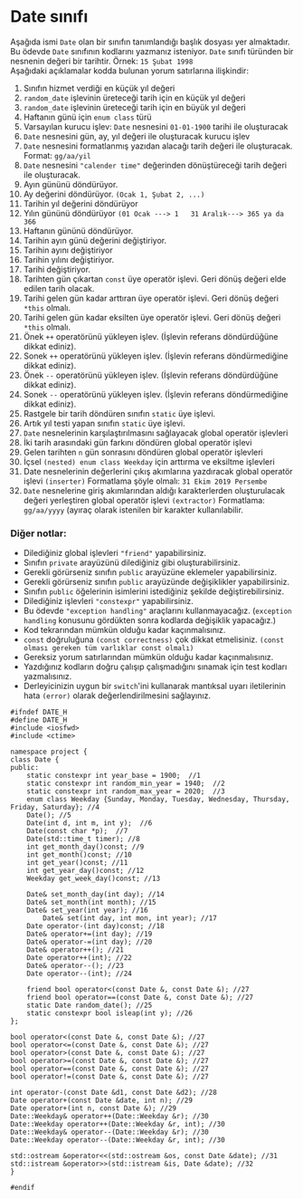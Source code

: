 # Date sınıfı

Aşağıda ismi `Date` olan bir sınıfın tanımlandığı başlık dosyası yer almaktadır. 
Bu ödevde `Date` sınıfının kodlarını yazmanız isteniyor.
`Date` sınıfı türünden bir nesnenin değeri bir tarihtir. Örnek: `15 Şubat 1998` <br>
Aşağıdaki açıklamalar kodda bulunan yorum satırlarına ilişkindir:

1. Sınıfın hizmet verdiği en küçük yıl değeri
2. `random_date` işlevinin üreteceği tarih için en küçük yıl değeri
3. `random_date` işlevinin üreteceği tarih için en büyük yıl değeri
4.  Haftanın günü için `enum class` türü
5. Varsayılan kurucu işlev: `Date` nesnesini `01-01-1900` tarihi ile oluşturacak
6. `Date` nesnesini gün, ay, yıl değeri ile oluşturacak kurucu işlev
7. `Date` nesnesini formatlanmış  yazıdan alacağı tarih değeri ile oluşturacak. Format: `gg/aa/yil`
8. `Date` nesnesini `"calender time"` değerinden dönüştüreceği tarih değeri ile oluşturacak.
9. Ayın gününü döndürüyor.
10. Ay değerini döndürüyor. `(Ocak 1, Şubat 2, ...)`
11. Tarihin yıl değerini döndürüyor
12. Yılın gününü döndürüyor `(01 Ocak ---> 1   31 Aralık---> 365 ya da 366`
13. Haftanın gününü döndürüyor.
14. Tarihin ayın günü değerini değiştiriyor.
15. Tarihin ayını değiştiriyor
16. Tarihin yılını değiştiriyor.
17. Tarihi değiştiriyor.
18. Tarihten gün çıkartan `const` üye operatör işlevi. Geri dönüş değeri elde edilen tarih olacak.
19. Tarihi gelen gün kadar arttıran üye operatör işlevi. Geri dönüş değeri `*this` olmalı.
20. Tarihi gelen gün kadar eksilten üye operatör işlevi. Geri dönüş değeri `*this` olmalı.
21. Önek `++` operatörünü yükleyen işlev. (İşlevin referans döndürdüğüne dikkat ediniz). 
22. Sonek `++` operatörünü yükleyen işlev. (İşlevin referans döndürmediğine dikkat ediniz). 
23. Önek `--` operatörünü yükleyen işlev. (İşlevin referans döndürdüğüne dikkat ediniz). 
24. Sonek `--` operatörünü yükleyen işlev. (İşlevin referans döndürmediğine dikkat ediniz). 
25. Rastgele bir tarih döndüren sınıfın `static` üye işlevi.
26. Artık yıl testi yapan sınıfın `static` üye işlevi.
27. `Date` nesnelerinin karşılaştırılmasını sağlayacak global operatör işlevleri
28. İki tarih arasındaki gün farkını döndüren global operatör işlevi
29. Gelen tarihten `n` gün sonrasını döndüren global operatör işlevleri
30. İçsel `(nested) enum class Weekday` için arttırma ve eksiltme işlevleri
31. Date nesnelerinin değerlerini çıkış akımlarına yazdıracak global operatör işlevi `(inserter)`
Formatlama şöyle olmalı:  `31 Ekim 2019 Persembe`
32. `Date` nesnelerine giriş akımlarından aldığı karakterlerden oluşturulacak değeri yerleştiren global operatör işlevi `(extractor)`
Formatlama: `gg/aa/yyyy` (ayıraç olarak istenilen bir karakter kullanılabilir.

### Diğer notlar:
* Dilediğiniz global işlevleri `"friend"` yapabilirsiniz.
* Sınıfın `private` arayüzünü dilediğiniz gibi oluşturabilirsiniz.
* Gerekli görürseniz sınıfın `public` arayüzüne eklemeler yapabilirsiniz.
* Gerekli görürseniz sınıfın `public` arayüzünde değişiklikler yapabilirsiniz.
* Sınıfın `public` öğelerinin isimlerini istediğiniz şekilde değiştirebilirsiniz.
* Dilediğiniz işlevleri `"constexpr"` yapabilirsiniz.
* Bu ödevde `"exception handling"` araçlarını kullanmayacağız. (`exception handling` konusunu gördükten sonra kodlarda değişiklik yapacağız.)
* Kod tekrarından mümkün olduğu kadar kaçınmalısınız.
* `const` doğruluğuna `(const correctness)` çok dikkat etmelisiniz. `(const olması gereken tüm varlıklar const olmalı)`
* Gereksiz yorum satırlarından mümkün olduğu kadar kaçınmalısınız.
* Yazdığınız kodların doğru çalışıp çalışmadığını sınamak için test kodları yazmalısınız.
* Derleyicinizin uygun bir `switch`'ini kullanarak mantıksal uyarı iletilerinin hata `(error)` olarak değerlendirilmesini sağlayınız.


```
#ifndef DATE_H
#define DATE_H
#include <iosfwd>
#include <ctime>

namespace project {
class Date {
public:
	static constexpr int year_base = 1900;  //1
	static constexpr int random_min_year = 1940;  //2
	static constexpr int random_max_year = 2020;  //3
	enum class Weekday {Sunday, Monday, Tuesday, Wednesday, Thursday, Friday, Saturday}; //4
	Date(); //5 
	Date(int d, int m, int y);  //6
	Date(const char *p);  //7
	Date(std::time_t timer); //8
	int get_month_day()const; //9
	int get_month()const; //10
	int get_year()const; //11
	int get_year_day()const; //12
	Weekday get_week_day()const; //13

	Date& set_month_day(int day); //14
	Date& set_month(int month); //15
	Date& set_year(int year); //16
        Date& set(int day, int mon, int year); //17
	Date operator-(int day)const; //18
	Date& operator+=(int day); //19
	Date& operator-=(int day); //20
	Date& operator++(); //21
	Date operator++(int); //22
	Date& operator--(); //23
	Date operator--(int); //24
	
	friend bool operator<(const Date &, const Date &); //27
	friend bool operator==(const Date &, const Date &); //27
	static Date random_date(); //25
	static constexpr bool isleap(int y); //26
};

bool operator<(const Date &, const Date &); //27
bool operator<=(const Date &, const Date &); //27
bool operator>(const Date &, const Date &); //27
bool operator>=(const Date &, const Date &); //27
bool operator==(const Date &, const Date &); //27
bool operator!=(const Date &, const Date &); //27

int operator-(const Date &d1, const Date &d2); //28
Date operator+(const Date &date, int n); //29
Date operator+(int n, const Date &); //29
Date::Weekday& operator++(Date::Weekday &r); //30
Date::Weekday operator++(Date::Weekday &r, int); //30
Date::Weekday& operator--(Date::Weekday &r); //30
Date::Weekday operator--(Date::Weekday &r, int); //30

std::ostream &operator<<(std::ostream &os, const Date &date); //31
std::istream &operator>>(std::istream &is, Date &date); //32
}

#endif
```
